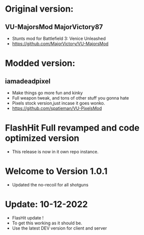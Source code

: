 # Original version:
## VU-MajorsMod MajorVictory87
- Stunts mod for Battlefield 3: Venice Unleashed
- https://github.com/MajorVictory/VU-MajorsMod

# Modded version:
## iamadeadpixel
- Make things go more fun and kinky
- Full weapon tweak, and tons of other stuff you gonna hate
- Pixels stock version,just incase it goes wonko.
- https://github.com/spatieman/VU-PixelsMod

# FlashHit Full revamped and code optimized version
- This release is now in it own repo instance.

# Welcome to Version 1.0.1
- Updated the no-recoil for all shotguns

# Update: 10-12-2022
- FlasHit update !
- To get this working as it should be.
- Use the latest DEV version for client and server


